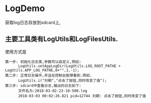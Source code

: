 # LogDemo
获取log日志存放到sdcard上,
## 主要工具类有LogUtils和LogFilesUtils.
使用方式是

    第一步: 初始化日志类,参数可以自定义,例如:
          LogUtils.setAppLogDir(LogUtils.LOG_ROOT_PATHE + LogUtils.APP_LOG_PATHE,0+"",1,-1);
    第二步: 正常日志操作,并且在控制台能够看到.例如.
          LogUtils.i("刘朝","点击了按钮,同时改变了值");
    第三步: sdcard中查看日志,输出的日志如下:
          文件名为:2018-03-02-23-10-500.log
          2018-03-03 00:02:26.821 pid=12744 刘朝: 点击了按钮,同时改变了值
            
